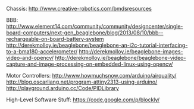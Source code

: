 Chassis:
http://www.creative-robotics.com/bmdsresources

BBB:
http://www.element14.com/community/community/designcenter/single-board-computers/next-gen_beaglebone/blog/2013/08/10/bbb--rechargeable-on-board-battery-system
http://derekmolloy.ie/beaglebone/beaglebone-an-i2c-tutorial-interfacing-to-a-bma180-accelerometer/
http://derekmolloy.ie/beaglebone-images-video-and-opencv/
http://derekmolloy.ie/beaglebone/beaglebone-video-capture-and-image-processing-on-embedded-linux-using-opencv/

Motor Controllers:
http://www.howmuchsnow.com/arduino/airquality/
http://blog.oscarliang.net/program-attiny2313-using-arduino/
http://playground.arduino.cc/Code/PIDLibrary

High-Level Software Stuff:
https://code.google.com/p/blockly/
